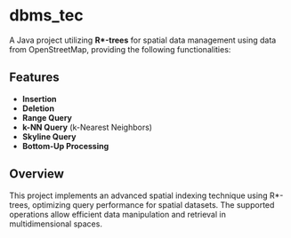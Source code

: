 # dbms_tec

A Java project utilizing **R\*-trees** for spatial data management using data from OpenStreetMap, providing the following functionalities:

## Features
-  **Insertion**
-  **Deletion**
-  **Range Query**
-  **k-NN Query** (k-Nearest Neighbors)
-  **Skyline Query**
-  **Bottom-Up Processing**

## Overview
This project implements an advanced spatial indexing technique using R\*-trees, optimizing query performance for spatial datasets. The supported operations allow efficient data manipulation and retrieval in multidimensional spaces.


